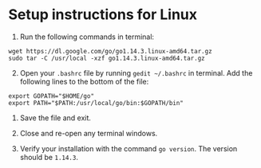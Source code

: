 # Setup instructions for Linux

1. Run the following commands in terminal:

```
wget https://dl.google.com/go/go1.14.3.linux-amd64.tar.gz
sudo tar -C /usr/local -xzf go1.14.3.linux-amd64.tar.gz
```

2. Open your `.bashrc` file by running `gedit ~/.bashrc` in terminal. Add the following lines to the bottom of the file:

```
export GOPATH="$HOME/go"
export PATH="$PATH:/usr/local/go/bin:$GOPATH/bin"
```

1. Save the file and exit.

2. Close and re-open any terminal windows.

3. Verify your installation with the command `go version`. The version should be `1.14.3`.
